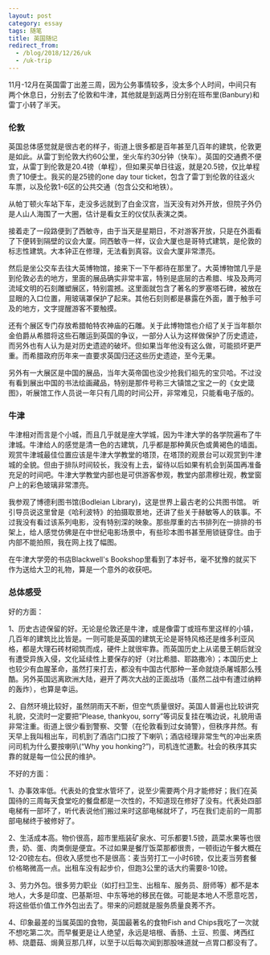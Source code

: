 ```yaml
---
layout: post
category: essay
tags: 随笔
title: 英国随记
redirect_from:
  - /blog/2018/12/26/uk
  - /uk-trip
---
```


11月-12月在英国雷丁出差三周，因为公务事情较多，没太多个人时间，中间只有两个休息日，分别去了伦敦和牛津，其他就是到返两日分别在班布里(Banbury)和雷丁小转了半天。

### 伦敦

英国总体感觉就是很古老的样子，街道上很多都是百年甚至几百年的建筑，伦敦更是如此。从雷丁到伦敦大约60公里，坐火车约30分钟（快车）。英国的交通费不便宜，从雷丁到伦敦是20.4镑（单程），但如果买单日往返，就是20.5镑，仅比单程贵了10便士。我买的是25镑的one day tour ticket，包含了雷丁到伦敦的往返火车票，以及伦敦1-6区的公共交通（包含公交和地铁）。

从帕丁顿火车站下车，走没多远就到了白金汉宫，当天没有对外开放，但院子外仍是人山人海围了一大圈，估计是看女王的仪仗队表演之类。

接着走了一段路便到了西敏寺，由于当天是星期日，不对游客开放，只是在外面看了下便转到隔壁的议会大厦。同西敏寺一样，议会大厦也是哥特式建筑，是伦敦的标志性建筑。大本钟正在修理，无法看到真容。议会大厦非常漂亮。

然后是坐公交车去往大英博物馆，接来下一下午都待在那里了。大英博物馆几乎是到伦敦必去的地方，里面的展品确实非常丰富，特别是底层的古希腊、埃及及两河流域文明的石刻雕塑展区，特别震撼。这里面就包含了著名的罗塞塔石碑，被放在显眼的入口位置，用玻璃罩保护了起来。其他石刻则都是暴露在外面，置于触手可及的地方，文字提醒游客不要触摸。

还有个展区专门存放希腊帕特农神庙的石雕。关于此博物馆也介绍了关于当年额尔金伯爵从希腊将这些石雕运到英国的争议，一部分人认为这样做保护了历史遗迹，而另外也有人认为是对历史遗迹的破坏。但如果当年他没有这么做，可能损坏更严重。而希腊政府历年来一直要求英国归还这些历史遗迹，至今无果。

另外有一大展区是中国的展品，当年大英帝国也没少抢我们祖先的宝贝哈。不过没有看到展出中国的书法绘画藏品，特别是那件号称三大镇馆之宝之一的《女史箴图》，听展馆工作人员说一年只有几周的时间公开，非常难见，只能看电子版的。


### 牛津

牛津相对而言是个小城，而且几乎就是座大学城，因为牛津大学的各学院遍布了牛津城。牛津给人的感觉是清一色的古建筑，几乎都是那种黄灰色或黄褐色的墙面。观赏牛津城最佳位置应该是牛津大学教堂的塔顶，在塔顶的观景台可以观赏到牛津城的全貌。但由于排队时间较长，我没有上去，留待以后如果有机会到英国再准备充足的时间吧。牛津大学教堂内部也是可供游客参观，教堂内部肃穆壮观，教堂窗户上的彩色玻璃非常漂亮。

我参观了博德利图书馆(Bodleian Library)，这是世界上最古老的公共图书馆。 听引导员说这里曾是《哈利波特》的拍摄取景地，还讲了些关于赫敏等人的轶事。不过我没有看过该系列电影，没有特别深的映象。那些厚重的古书排列在一排排的书架上，给人感觉仿佛是在中世纪电影场景中，有些珍本图书甚至用锁链穿住。由于内部不能拍照，我在网上找了幅图。

在牛津大学旁的书店Blackwell's Bookshop里看到了本好书，毫不犹豫的就买下作为送给大卫的礼物，算是一个意外的收获吧。


### 总体感受

好的方面：

1、历史古迹保留的好。无论是伦敦还是牛津，或是像雷丁或班布里这样的小镇，几百年的建筑比比皆是。一则可能是英国的建筑无论是哥特风格还是维多利亚风格，都是大理石砖材砌筑而成，硬件上就很牢靠。而英国历史上从诺曼王朝后就没有遭受异族入侵，文化延续性上要保存的好（对比希腊、耶路撒冷）；本国历史上也较少有血腥革命，虽然打来打去，都没有中国古代那种一革命就烧杀屠城那么残酷。另外英国远离欧洲大陆，避开了两次大战的正面战场（虽然二战中有遭过纳粹的轰炸），也算是幸运。

2、自然环境比较好，虽然阴雨天不断，但空气质量很好。英国人普遍也比较讲究礼貌，交流时一定要把”Please, thankyou, sorry”等词反复挂在嘴边说，礼貌用语非常注重。街道上很少看到警察、交警（在伦敦看到过女骑警），但秩序井然。有天早上我叫租出车，司机到了酒店门口按了下喇叭；酒店经理非常生气的冲出来质问司机为什么要按喇叭(“Why you honking?”)，司机连忙道歉。社会的秩序其实靠的就是每一位公民的维护。


不好的方面：

1、办事效率低。代表处的食堂水管坏了，说至少需要两个月才能修好；我们在英国待的三周每天食堂吃的餐盘都是一次性的，不知道现在修好了没有。代表处四部电梯有一部坏了，听代表说他们搬过来时这部电梯就坏了，巧在我们走前的一周那部电梯终于被修好了。

2、生活成本高。物价很高，超市里瓶装矿泉水、可乐都要1.5镑，蔬菜水果等也很贵，奶、蛋、肉类倒是便宜。不过如果是餐厅饭菜那都很贵，一顿街边午餐大概在12-20镑左右。但收入感觉也不是很高：麦当劳打工一小时6镑，仅比麦当劳套餐价格略微高一点。出租车没有起步价，但跑3公里的话大约需要8-10镑。

3、劳力外包。很多劳力职业（如打扫卫生、出租车、服务员、厨师等）都不是本地人，大多是印度、巴基斯坦、中东等地的移民在做。可能是本地人不愿意吃苦，将这些低价值工作外包出去了。带来的问题就是服务质量良莠不齐。

4、印象最差的当属英国的食物，英国最著名的食物Fish and Chips我吃了一次就不想吃第二次。而早餐更是让人绝望，永远是培根、香肠、土豆、煎蛋、烤西红柿、烧蘑菇、焗黄豆那几样，以至于以后每次闻到那股味道就一点胃口都没有了。
